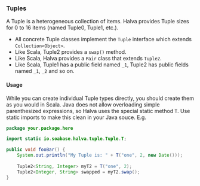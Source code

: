 ### Tuples

A Tuple is a heterogeneous collection of items. Halva provides Tuple sizes for 0 to 16 items (named Tuple0, Tuple1, etc.). 

* All concrete Tuple classes implement the `Tuple` interface which extends `Collection<Object>`. 
* Like Scala, Tuple2 provides a `swap()` method. 
* Like Scala, Halva provides a `Pair` class that extends `Tuple2`.
* Like Scala, Tuple1 has a public field named `_1`, Tuple2 has public fields named `_1`, `_2` and so on.

#### Usage

While you can create individual Tuple types directly, you should create them as you would in Scala. Java does not allow overloading simple parenthesized expressions, so Halva uses the special static method `T`. Use static imports to make this clean in your Java souce. E.g.

```java
package your.package.here

import static io.soabase.halva.tuple.Tuple.T;

public void fooBar() {
    System.out.println("My Tuple is: " + T("one", 2, new Date()));
    
    Tuple2<String, Integer> myT2 = T("one", 2);
    Tuple2<Integer, String> swapped = myT2.swap();
}
```
